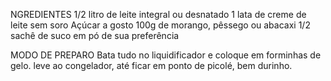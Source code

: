 NGREDIENTES
    1/2 litro de leite integral ou desnatado
    1 lata de creme de leite sem soro
    Açúcar a gosto
    100g de morango, pêssego ou abacaxi
    1/2 sachê de suco em pó de sua preferência

MODO DE PREPARO
    Bata tudo no liquidificador e coloque em forminhas de gelo. leve ao congelador, até ficar em ponto de picolé, bem durinho.

